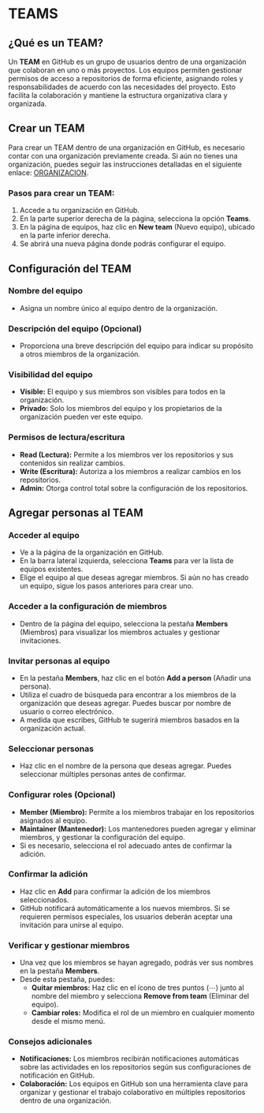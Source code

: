# **TEAMS**

## **¿Qué es un TEAM?**

Un **TEAM** en GitHub es un grupo de usuarios dentro de una organización que colaboran en uno o más proyectos. Los equipos permiten gestionar permisos de acceso a repositorios de forma eficiente, asignando roles y responsabilidades de acuerdo con las necesidades del proyecto. Esto facilita la colaboración y mantiene la estructura organizativa clara y organizada.

## **Crear un TEAM**

Para crear un TEAM dentro de una organización en GitHub, es necesario contar con una organización previamente creada. Si aún no tienes una organización, puedes seguir las instrucciones detalladas en el siguiente enlace: [ORGANIZACION](ORGANIZACION.md).

### **Pasos para crear un TEAM:**
1. Accede a tu organización en GitHub.
2. En la parte superior derecha de la página, selecciona la opción **Teams**.
3. En la página de equipos, haz clic en **New team** (Nuevo equipo), ubicado en la parte inferior derecha.
4. Se abrirá una nueva página donde podrás configurar el equipo.

## **Configuración del TEAM**

### **Nombre del equipo**
- Asigna un nombre único al equipo dentro de la organización.

### **Descripción del equipo** (Opcional)
- Proporciona una breve descripción del equipo para indicar su propósito a otros miembros de la organización.

### **Visibilidad del equipo**
- **Visible:** El equipo y sus miembros son visibles para todos en la organización.
- **Privado:** Solo los miembros del equipo y los propietarios de la organización pueden ver este equipo.

### **Permisos de lectura/escritura**
- **Read (Lectura):** Permite a los miembros ver los repositorios y sus contenidos sin realizar cambios.
- **Write (Escritura):** Autoriza a los miembros a realizar cambios en los repositorios.
- **Admin:** Otorga control total sobre la configuración de los repositorios.

## **Agregar personas al TEAM**

### **Acceder al equipo**
- Ve a la página de la organización en GitHub.
- En la barra lateral izquierda, selecciona **Teams** para ver la lista de equipos existentes.
- Elige el equipo al que deseas agregar miembros. Si aún no has creado un equipo, sigue los pasos anteriores para crear uno.

### **Acceder a la configuración de miembros**
- Dentro de la página del equipo, selecciona la pestaña **Members** (Miembros) para visualizar los miembros actuales y gestionar invitaciones.

### **Invitar personas al equipo**
- En la pestaña **Members**, haz clic en el botón **Add a person** (Añadir una persona).
- Utiliza el cuadro de búsqueda para encontrar a los miembros de la organización que deseas agregar. Puedes buscar por nombre de usuario o correo electrónico.
- A medida que escribes, GitHub te sugerirá miembros basados en la organización actual.

### **Seleccionar personas**
- Haz clic en el nombre de la persona que deseas agregar. Puedes seleccionar múltiples personas antes de confirmar.

### **Configurar roles** (Opcional)
- **Member (Miembro):** Permite a los miembros trabajar en los repositorios asignados al equipo.
- **Maintainer (Mantenedor):** Los mantenedores pueden agregar y eliminar miembros, y gestionar la configuración del equipo.
- Si es necesario, selecciona el rol adecuado antes de confirmar la adición.

### **Confirmar la adición**
- Haz clic en **Add** para confirmar la adición de los miembros seleccionados.
- GitHub notificará automáticamente a los nuevos miembros. Si se requieren permisos especiales, los usuarios deberán aceptar una invitación para unirse al equipo.

### **Verificar y gestionar miembros**
- Una vez que los miembros se hayan agregado, podrás ver sus nombres en la pestaña **Members**.
- Desde esta pestaña, puedes:
  - **Quitar miembros:** Haz clic en el ícono de tres puntos (⋯) junto al nombre del miembro y selecciona **Remove from team** (Eliminar del equipo).
  - **Cambiar roles:** Modifica el rol de un miembro en cualquier momento desde el mismo menú.

### **Consejos adicionales**
- **Notificaciones:** Los miembros recibirán notificaciones automáticas sobre las actividades en los repositorios según sus configuraciones de notificación en GitHub.
- **Colaboración:** Los equipos en GitHub son una herramienta clave para organizar y gestionar el trabajo colaborativo en múltiples repositorios dentro de una organización.